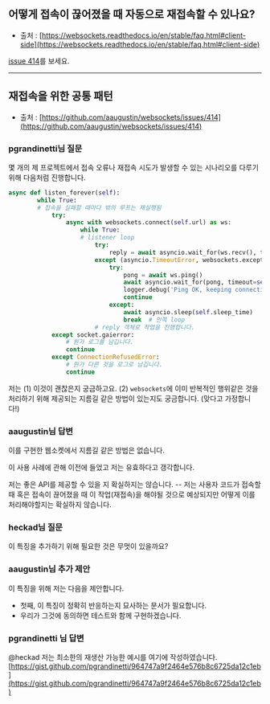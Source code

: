 ## 어떻게 접속이 끊어졌을 때 자동으로 재접속할 수 있나요?

-   출처 : [https://websockets.readthedocs.io/en/stable/faq.html#client-side](https://websockets.readthedocs.io/en/stable/faq.html#client-side)

[issue 414](https://websockets.readthedocs.io/en/stable/faq.html#client-side)를 보세요.

---

## 재접속을 위한 공통 패턴

-   출처 : [https://github.com/aaugustin/websockets/issues/414](https://github.com/aaugustin/websockets/issues/414)

### pgrandinetti님 질문

몇 개의 제 프로젝트에서 접속 오류나 재접속 시도가 발생할 수 있는 시나리오를 다루기 위해 다음처럼 진행합니다.

```python
async def listen_forever(self):
        while True:
        # 접속을 실패할 때마다 밖의 루프는 재실행됨
            try:
                async with websockets.connect(self.url) as ws:
                    while True:
                    # listener loop
                        try:
                            reply = await asyncio.wait_for(ws.recv(), timeout=***)
                        except (asyncio.TimeoutError, websockets.exceptions.ConnectionClosed):
                            try:
                                pong = await ws.ping()
                                await asyncio.wait_for(pong, timeout=self.ping_timeout)
                                logger.debug('Ping OK, keeping connection alive...')
                                continue
                            except:
                                await asyncio.sleep(self.sleep_time)
                                break  # 안쪽 loop
                        # reply 객체로 작업을 진행합니다.
            except socket.gaierror:
                # 뭔가 로그를 남깁니다.
                continue
            except ConnectionRefusedError:
                # 뭔가 다른 것을 로그로 남깁니다.
                continue
```

저는 (1) 이것이 괜찮은지 궁금하고요. (2) `websockets`에 이미 반복적인 행위같은 것을 처리하기 위해 제공되는 지름길 같은 방법이 있는지도 궁금합니다. (맞다고 가정합니다!)

### aaugustin님 답변

이를 구현한 웹소켓에서 지름길 같은 방법은 없습니다.

이 사용 사례에 관해 이전에 들었고 저는 유효하다고 갱각합니다.

저는 좋은 API를 제공할 수 있을 지 확실하지는 않습니다. -- 저는 사용자 코드가 접속할 때 혹은 접속이 끊어졌을 때 이 작업(재접속)을 해야될 것으로 예상되지만 어떻게 이를 처리해야할지는 확실하지 않습니다.

### heckad님 질문

이 특징을 추가하기 위해 필요한 것은 무멋이 있을까요?

### aaugustin님 추가 제안

이 특징을 위해 저는 다음을 제안합니다.

-   첫째, 이 특징이 정확히 반응하는지 묘사하는 문서가 필요합니다.
-   우리가 그것에 동의하면 테스트와 함께 구현하겠습니다.

### pgrandinetti 님 답변

@heckad 저는 최소한의 재생산 가능한 예시를 여기에 작성하였습니다.  
[https://gist.github.com/pgrandinetti/964747a9f2464e576b8c6725da12c1eb](https://gist.github.com/pgrandinetti/964747a9f2464e576b8c6725da12c1eb)
